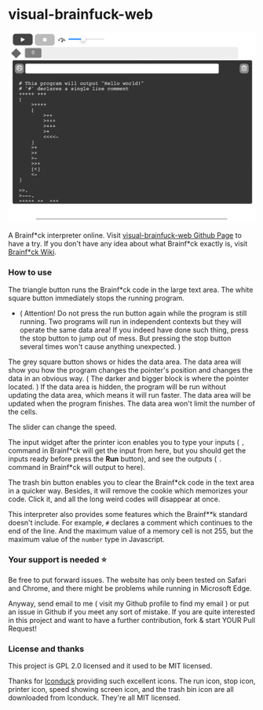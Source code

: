 # visual-brainfuck-web

![](imgs/website.jpeg)

A Brainf\*ck interpreter online. Visit [visual-brainfuck-web Github Page](https://zhangzheheng12345.github.io/visual-brainfuck-web) to have a try.
If you don't have any idea about what Brainf\*ck exactly is, visit [Brainf\*ck Wiki](https://esolangs.org/wiki/brainfuck).

### How to use

The triangle button runs the Brainf\*ck code in the large text area. The white square button immediately stops the running program.

* ( Attention! Do not press the run button again while the program is still running. Two programs will run in independent contexts but they will operate the same data area! If you indeed have done such thing, press the stop button to jump out of mess. But pressing the stop button several times won't cause anything unexpected. )

The grey square button shows or hides the data area. The data area will show you how the program changes the pointer's position and changes the data in an obvious way. ( The darker and bigger block is where the pointer located. )
If the data area is hidden, the program will be run without updating the data area, which means it will run faster. The data area will be updated when the program finishes.
The data area won't limit the number of the cells.

The slider can change the speed.

The input widget after the printer icon enables you to type your inputs ( `,` command in Brainf\*ck will get the input from here, but you should get the inputs ready before press the **Run** button), and see the outputs ( `.` command in Brainf\*ck will output to here).

The trash bin button enables you to clear the Brainf\*ck code in the text area in a quicker way. Besides, it will remove the cookie which memorizes your code. Click it, and all the long weird codes will disappear at once. 

This interpreter also provides some features which the Brainf**k standard doesn't include. For example, `#` declares a comment which continues to the end of the line. And the maximum value of a memory cell is not 255, but the maximum value of the ``` number ``` type in Javascript.

### Your support is needed ⭐️

Be free to put forward issues. The website has only been tested on Safari and Chrome, and there might be problems while running in Microsoft Edge.

Anyway, send email to me ( visit my Github profile to find my email ) or put an issue in Github if you meet any sort of mistake. If you are quite interested in this project and want to have a further contribution, fork & start YOUR Pull Request!

### License and thanks

This project is GPL 2.0 licensed and it used to be MIT licensed.

Thanks for [Iconduck](https://iconduck.com) providing such excellent icons. The run icon, stop icon, printer icon, speed showing screen icon, and the trash bin icon are all downloaded from Iconduck. They're all MIT licensed.